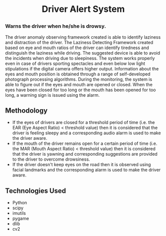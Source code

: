 # <p align="center"> Driver Alert System </p>

### Warns the driver when he/she is drowsy.

The driver anomaly observing framework created is able to identify laziness and distraction of the driver. The Laziness Detecting Framework created based on eye and mouth ratios of the driver can identify tiredness and distinguish the laziness while driving. The suggested device is able to avoid the incidents when driving due to sleepiness. The system works properly even in case of drivers sporting spectacles and even below low light stipulations if the digital camera offers higher output. Information about the eyes and mouth position is obtained through a range of self-developed photograph processing algorithms. During the monitoring, the system is able to figure out if the eyes and mouth are opened or closed. When the eyes have been closed for too long or the mouth has been opened for too long, a warning sign is issued using the alarm.

## Methodology
- If the eyes of drivers are closed for a threshold period of time (i.e. the EAR (Eye Aspect Ratio) < threshold value) then it is considered that the driver is feeling sleepy and a corresponding audio alarm is used to make the driver aware.
- If the mouth of the driver remains open for a certain period of time (i.e. the MAR (Mouth Aspect Ratio) < threshold value) then it is considered that the driver is yawning and corresponding suggestions are provided to the driver to overcome drowsiness.
- If the driver doesn't keep eyes on the road then it is observed using facial landmarks and the corresponding alarm is used to make the driver aware.

## Technologies Used
- Python
- scipy
- imutils
- pygame
- dlib
- cv2
